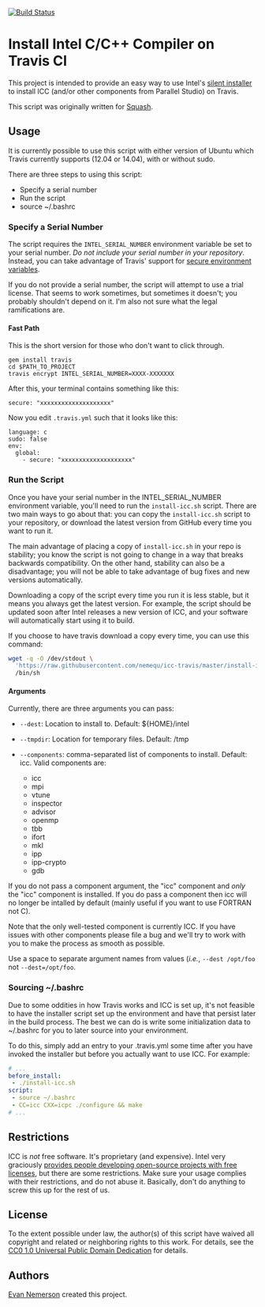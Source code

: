 [![Build Status](https://travis-ci.org/jeffhammond/icc-travis.svg?branch=master)](https://travis-ci.org/jeffhammond/icc-travis)

# Install Intel C/C++ Compiler on Travis CI

This project is intended to provide an easy way to use Intel's
[silent installer](https://software.intel.com/en-us/articles/intel-composer-xe-2015-silent-installation-guide)
to install ICC (and/or other components from Parallel Studio) on
Travis.

This script was originally written for
[Squash](https://quixdb.github.io/squash).

## Usage

It is currently possible to use this script with either version of
Ubuntu which Travis currently supports (12.04 or 14.04), with or
without sudo.

There are three steps to using this script:

* Specify a serial number
* Run the script
* source ~/.bashrc

### Specify a Serial Number

The script requires the `INTEL_SERIAL_NUMBER` environment variable be
set to your serial number.  *Do not include your serial number in your
repository*.  Instead, you can take advantage of Travis' support for
[secure environment variables](http://docs.travis-ci.com/user/encryption-keys/).

If you do not provide a serial number, the script will attempt to use
a trial license.  That seems to work sometimes, but sometimes it doesn't;
you probably shouldn't depend on it.  I'm also not sure what the legal
ramifications are.

#### Fast Path

This is the short version for those who don't want to click through.
```
gem install travis
cd $PATH_TO_PROJECT
travis encrypt INTEL_SERIAL_NUMBER=XXXX-XXXXXXX
```

After this, your terminal contains something like this:
```
secure: "xxxxxxxxxxxxxxxxxxxx"
```

Now you edit `.travis.yml` such that it looks like this:
```
language: c
sudo: false
env:
  global:
    - secure: "xxxxxxxxxxxxxxxxxxxx"
```

### Run the Script

Once you have your serial number in the INTEL_SERIAL_NUMBER
environment variable, you'll need to run the `install-icc.sh` script.
There are two main ways to go about that: you can copy the
`install-icc.sh` script to your repository, or download the latest
version from GitHub every time you want to run it.

The main advantage of placing a copy of `install-icc.sh` in your repo
is stability; you know the script is not going to change in a way that
breaks backwards compatibility.  On the other hand, stability can also
be a disadvantage; you will not be able to take advantage of bug fixes
and new versions automatically.

Downloading a copy of the script every time you run it is less stable,
but it means you always get the latest version.  For example, the
script should be updated soon after Intel releases a new version of
ICC, and your software will automatically start using it to build.

If you choose to have travis download a copy every time, you can use
this command:

```bash
wget -q -O /dev/stdout \
  'https://raw.githubusercontent.com/nemequ/icc-travis/master/install-icc.sh' | \
  /bin/sh
```

#### Arguments

Currently, there are three arguments you can pass:

 - `--dest`: Location to install to.  Default: ${HOME}/intel
 - `--tmpdir`: Location for temporary files.  Default: /tmp

 - `--components`: comma-separated list of components to install.
   Default: icc. Valid components are:

   - icc
   - mpi
   - vtune
   - inspector
   - advisor
   - openmp
   - tbb
   - ifort
   - mkl
   - ipp
   - ipp-crypto
   - gdb

If you do not pass a component argument, the "icc" component and
*only* the "icc" component is installed.  If you do pass a component
then icc will no longer be intalled by default (mainly useful if you
want to use FORTRAN not C).

Note that the only well-tested component is currently ICC.  If you
have issues with other components please file a bug and we'll try to
work with you to make the process as smooth as possible.

Use a space to separate argument names from values (*i.e.*, `--dest
/opt/foo` not `--dest=/opt/foo`.

### Sourcing ~/.bashrc

Due to some oddities in how Travis works and ICC is set up, it's not
feasible to have the installer script set up the environment and have
that persist later in the build process.  The best we can do is write
some initialization data to ~/.bashrc for you to later source into
your environment.

To do this, simply add an entry to your .travis.yml some time after
you have invoked the installer but before you actually want to use
ICC.  For example:

```yaml
# ...
before_install:
 - ./install-icc.sh
script:
 - source ~/.bashrc
 - CC=icc CXX=icpc ./configure && make
# ...
```

## Restrictions

ICC is *not* free software.  It's proprietary (and expensive).  Intel
very graciously [provides people developing open-source projects with
free licenses](https://software.intel.com/en-us/qualify-for-free-software/opensourcecontributor),
but there are some restrictions.  Make sure your usage complies with
their restrictions, and do not abuse it.  Basically, don't do anything
to screw this up for the rest of us.

## License

To the extent possible under law, the author(s) of this script have
waived all copyright and related or neighboring rights to this work.
For details, see the
[CC0 1.0 Universal Public Domain Dedication](https://creativecommons.org/publicdomain/zero/1.0/)
for details.

## Authors

[Evan Nemerson](https://github.com/nemequ) created this project.
